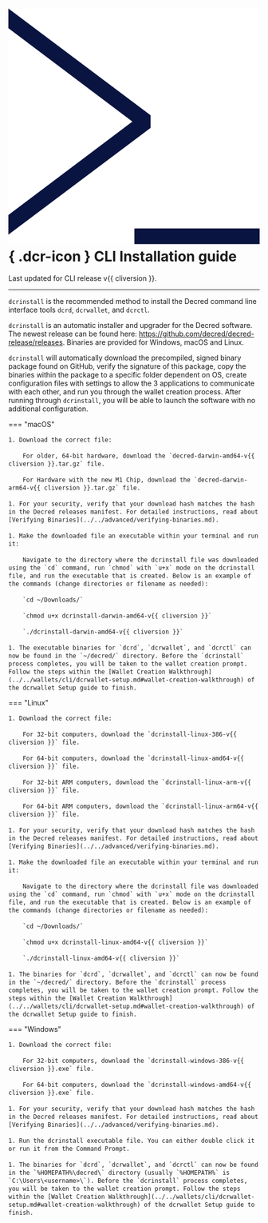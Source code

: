 # ![](../../img/dcr-icons/Dcrtl.svg){ .dcr-icon } CLI Installation guide

Last updated for CLI release v{{ cliversion }}.

---

`dcrinstall` is the recommended method to install the Decred command line interface tools `dcrd`, `dcrwallet`, and `dcrctl`.

`dcrinstall` is an automatic installer and upgrader for the Decred software. The newest release can be found here: <https://github.com/decred/decred-release/releases>. Binaries are provided for Windows, macOS and Linux.

`dcrinstall` will automatically download the precompiled, signed binary package found on GitHub, verify the signature of this package, copy the binaries within the package to a specific folder dependent on OS, create configuration files with settings to allow the 3 applications to communicate with each other, and run you through the wallet creation process. After running through `dcrinstall`, you will be able to launch the software with no additional configuration.

=== "macOS"

    1. Download the correct file:

        For older, 64-bit hardware, download the `decred-darwin-amd64-v{{ cliversion }}.tar.gz` file.
        
        For Hardware with the new M1 Chip, download the `decred-darwin-arm64-v{{ cliversion }}.tar.gz` file.
    
    1. For your security, verify that your download hash matches the hash in the Decred releases manifest. For detailed instructions, read about [Verifying Binaries](../../advanced/verifying-binaries.md).

    1. Make the downloaded file an executable within your terminal and run it:

        Navigate to the directory where the dcrinstall file was downloaded using the `cd` command, run `chmod` with `u+x` mode on the dcrinstall file, and run the executable that is created. Below is an example of the commands (change directories or filename as needed):

        `cd ~/Downloads/`

        `chmod u+x dcrinstall-darwin-amd64-v{{ cliversion }}`

        `./dcrinstall-darwin-amd64-v{{ cliversion }}`

    1. The executable binaries for `dcrd`, `dcrwallet`, and `dcrctl` can now be found in the `~/decred/` directory. Before the `dcrinstall` process completes, you will be taken to the wallet creation prompt. Follow the steps within the [Wallet Creation Walkthrough](../../wallets/cli/dcrwallet-setup.md#wallet-creation-walkthrough) of the dcrwallet Setup guide to finish.

=== "Linux"

    1. Download the correct file:

        For 32-bit computers, download the `dcrinstall-linux-386-v{{ cliversion }}` file.

        For 64-bit computers, download the `dcrinstall-linux-amd64-v{{ cliversion }}` file.

        For 32-bit ARM computers, download the `dcrinstall-linux-arm-v{{ cliversion }}` file.

        For 64-bit ARM computers, download the `dcrinstall-linux-arm64-v{{ cliversion }}` file.

    1. For your security, verify that your download hash matches the hash in the Decred releases manifest. For detailed instructions, read about [Verifying Binaries](../../advanced/verifying-binaries.md).

    1. Make the downloaded file an executable within your terminal and run it:

        Navigate to the directory where the dcrinstall file was downloaded using the `cd` command, run `chmod` with `u+x` mode on the dcrinstall file, and run the executable that is created. Below is an example of the commands (change directories or filename as needed):

        `cd ~/Downloads/`

        `chmod u+x dcrinstall-linux-amd64-v{{ cliversion }}`

        `./dcrinstall-linux-amd64-v{{ cliversion }}`

    1. The binaries for `dcrd`, `dcrwallet`, and `dcrctl` can now be found in the `~/decred/` directory. Before the `dcrinstall` process completes, you will be taken to the wallet creation prompt. Follow the steps within the [Wallet Creation Walkthrough](../../wallets/cli/dcrwallet-setup.md#wallet-creation-walkthrough) of the dcrwallet Setup guide to finish.

=== "Windows"

    1. Download the correct file:

        For 32-bit computers, download the `dcrinstall-windows-386-v{{ cliversion }}.exe` file.

        For 64-bit computers, download the `dcrinstall-windows-amd64-v{{ cliversion }}.exe` file.

    1. For your security, verify that your download hash matches the hash in the Decred releases manifest. For detailed instructions, read about [Verifying Binaries](../../advanced/verifying-binaries.md).

    1. Run the dcrinstall executable file. You can either double click it or run it from the Command Prompt.

    1. The binaries for `dcrd`, `dcrwallet`, and `dcrctl` can now be found in the `%HOMEPATH%\decred\` directory (usually `%HOMEPATH%` is `C:\Users\<username>\`). Before the `dcrinstall` process completes, you will be taken to the wallet creation prompt. Follow the steps within the [Wallet Creation Walkthrough](../../wallets/cli/dcrwallet-setup.md#wallet-creation-walkthrough) of the dcrwallet Setup guide to finish.
